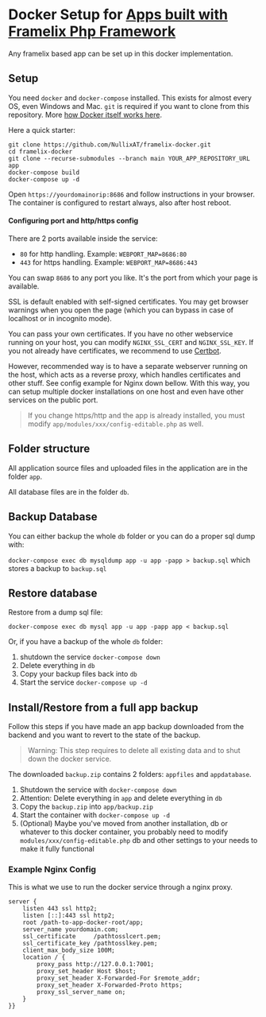 # Docker Setup for [Apps built with Framelix Php Framework](https://github.com/NullixAT/framelix-docs)

Any framelix based app can be set up in this docker implementation.

## Setup

You need `docker` and `docker-compose` installed. This exists for almost every OS, even Windows and Mac. `git` is
required if you want to clone from this repository.
More [how Docker itself works here](https://docs.docker.com/get-docker/).

Here a quick starter:

    git clone https://github.com/NullixAT/framelix-docker.git
    cd framelix-docker
    git clone --recurse-submodules --branch main YOUR_APP_REPOSITORY_URL app
    docker-compose build
    docker-compose up -d

Open `https://yourdomainorip:8686` and follow instructions in your browser. The container is configured to restart
always, also after host reboot.

#### Configuring port and http/https config

There are 2 ports available inside the service:

* `80` for http handling. Example: `WEBPORT_MAP=8686:80`
* `443` for https handling. Example: `WEBPORT_MAP=8686:443`

You can swap `8686` to any port you like. It's the port from which your page is available.

SSL is default enabled with self-signed certificates. You may get browser warnings when you open the page (which you can
bypass in case of localhost or in incognito mode).

You can pass your own certificates. If you have no other webservice running on your host, you can
modify `NGINX_SSL_CERT` and `NGINX_SSL_KEY`. If you not already have certificates, we recommend to
use [Certbot](https://certbot.eff.org/).

However, recommended way is to have a separate webserver running on the host, which acts as a reverse proxy, which
handles certificates and other stuff. See config example for Nginx down bellow. With this way, you can setup multiple
docker installations on one host and even have other services on the public port.

> If you change https/http and the app is already installed, you must modify `app/modules/xxx/config-editable.php` as well.

## Folder structure

All application source files and uploaded files in the application are in the folder `app`.

All database files are in the folder `db`.

## Backup Database
You can either backup the whole `db` folder or you can do a proper sql dump with:

`docker-compose exec db mysqldump app -u app -papp > backup.sql` which stores a backup to `backup.sql`

## Restore database

Restore from a dump sql file:

`docker-compose exec db mysql app -u app -papp app < backup.sql`

Or, if you have a backup of the whole `db` folder:
1. shutdown the service `docker-compose down`
2. Delete everything in `db`
3. Copy your backup files back into `db`
4. Start the service `docker-compose up -d`


## Install/Restore from a full app backup

Follow this steps if you have made an app backup downloaded from the backend and you want to revert to the state of the
backup.

> Warning: This step requires to delete all existing data and to shut down the docker service.

The downloaded `backup.zip` contains 2 folders: `appfiles` and `appdatabase`.

1. Shutdown the service with `docker-compose down`
2. Attention: Delete everything in `app` and delete everything in `db`
3. Copy the `backup.zip` into `app/backup.zip`
4. Start the container with `docker-compose up -d`
5. (Optional) Maybe you've moved from another installation, db or whatever to this docker container, you probably need
   to modify `modules/xxx/config-editable.php` db and other settings to your needs to make it fully functional

### Example Nginx Config

This is what we use to run the docker service through a nginx proxy.

    server {
        listen 443 ssl http2;
        listen [::]:443 ssl http2;
        root /path-to-app-docker-root/app;
        server_name yourdomain.com;
        ssl_certificate     /pathtosslcert.pem;
        ssl_certificate_key /pathtosslkey.pem;    
        client_max_body_size 100M;
        location / {
            proxy_pass http://127.0.0.1:7001;
            proxy_set_header Host $host;
            proxy_set_header X-Forwarded-For $remote_addr;
            proxy_set_header X-Forwarded-Proto https;
            proxy_ssl_server_name on;
        }
    }}

